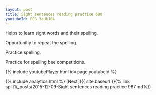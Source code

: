 ```yaml
---
layout: post
title: Sight sentences reading practice 688
youtubeId: FEG_3aUkJ04
---
```

 
 
Helps to learn sight words and their spelling.

Opportunitiy to repeat the spelling. 

Practice spelling. 
 
Practice for spelling bee competitions. 
 
{% include youtubePlayer.html id=page.youtubeId %}
 
 
{% include analytics.html %} 
[Next]({{ site.baseurl }}{% link  split1/_posts/2015-12-09-Sight sentences reading practice 987.md%})
 
